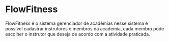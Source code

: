 # FlowFitness
FlowFitness é o sistema gerenciador de acadêmias nesse sistema é possível cadastrar instrutores e membros da academia, cada membro pode escolher o instrutor que deseja de acordo com a atividade praticada.

